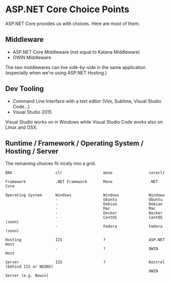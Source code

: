 
# ASP.NET Core Choice Points

ASP.NET Core provides us with choices. Here are most of them.

## Middleware

* ASP.NET Core Middleware (not equal to Katana Middleware)
* OWIN Middleware

The two middlewares can live side-by-side in the same application (especially when we're using ASP.NET Hosting.)

## Dev Tooling

* Command Line Interface with a text editor (Vim, Sublime, Visual Studio Code...)
* Visual Studio 2015

Visual Studio works on in Windows while Visual Studio Code works also on Linux and OSX.

## Runtime / Framework / Operating System / Hosting / Server

The remaining choices fit nicely into a grid. 

```
DNX                   clr                  mono                coreclr

Framework             .NET Framework       Mono                .NET Core            

Operating System      Windows              Windows             Windows
                      -                    Ubuntu              Ubuntu
                      -                    Debian              Debian
                      -                    Mac                 Mac
                      -                    Docker              Docker
                      -                    CentOS              CentOS (soon)
                      -                    Fedora              Fedora (soon)

Hosting               IIS                  ?                   ASP.NET Host
                      -                    ?                   OWIN Host 
                      
Server                IIS                  ?                   Kestrel (behind IIS or NGINX)
                                                               OWIN Server (e.g. Nowin)
```